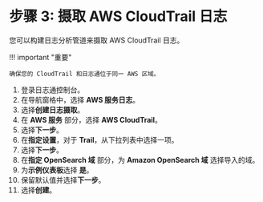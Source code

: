 # 步骤 3: 摄取 AWS CloudTrail 日志

您可以构建日志分析管道来摄取 AWS CloudTrail 日志。

!!! important "重要"

    确保您的 CloudTrail 和日志通位于同一 AWS 区域。

1. 登录日志通控制台。
2. 在导航窗格中，选择 **AWS 服务日志**。
3. 选择**创建日志摄取**。
4. 在 **AWS 服务** 部分，选择 **AWS CloudTrail**。
5. 选择**下一步**。
6. 在**指定设置**，对于 **Trail**，从下拉列表中选择一项。
7. 选择**下一步**。
8. 在**指定 OpenSearch 域** 部分，为 **Amazon OpenSearch 域** 选择导入的域。
9. 为**示例仪表板**选择 **是**。
10. 保留默认值并选择**下一步**。
11. 选择**创建**。